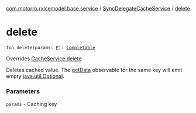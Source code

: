 [com.motorro.rxlcemodel.base.service](../index.md) / [SyncDelegateCacheService](index.md) / [delete](./delete.md)

# delete

`fun delete(params: `[`P`](index.md#P)`): `[`Completable`](http://reactivex.io/RxJava/3.x/javadoc/io/reactivex/rxjava3/core/Completable.html)

Overrides [CacheService.delete](../-cache-service/delete.md)

Deletes cached value.
The [getData](get-data.md) observable for the same key will emit empty [java.util.Optional](http://docs.oracle.com/javase/6/docs/api/java/util/Optional.html).

### Parameters

`params` - Caching key